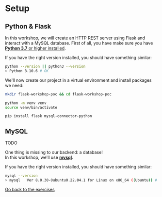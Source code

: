 # Setup

## Python & Flask

In this workshop, we will create an HTTP REST server using Flask and interact with a MySQL database.
First of all, you have make sure you have [**Python 3.7** or higher installed](https://www.python.org/downloads/).

If you have the right version installed, you should have something similar:
```sh
python --version || python3 --version
> Python 3.10.6 # OK
```

We'll now create our project in a virtual environment and install packages we need:
```sh
mkdir flask-workshop-poc && cd flask-workshop-poc

python -m venv venv
source venv/bin/activate

pip install flask mysql-connector-python
```

## MySQL

TODO

One thing is missing to our backend: a database!  
In this workshop, we'll use [**mysql**](https://www.digitalocean.com/community/tutorials/how-to-install-mysql-on-ubuntu-20-04).

If you have the right version installed, you should have something similar:
```sh
mysql --version
> mysql   Ver 8.0.30-0ubuntu0.22.04.1 for Linux on x86_64 ((Ubuntu)) # OK
```


[Go back to the exercises](./README.md)